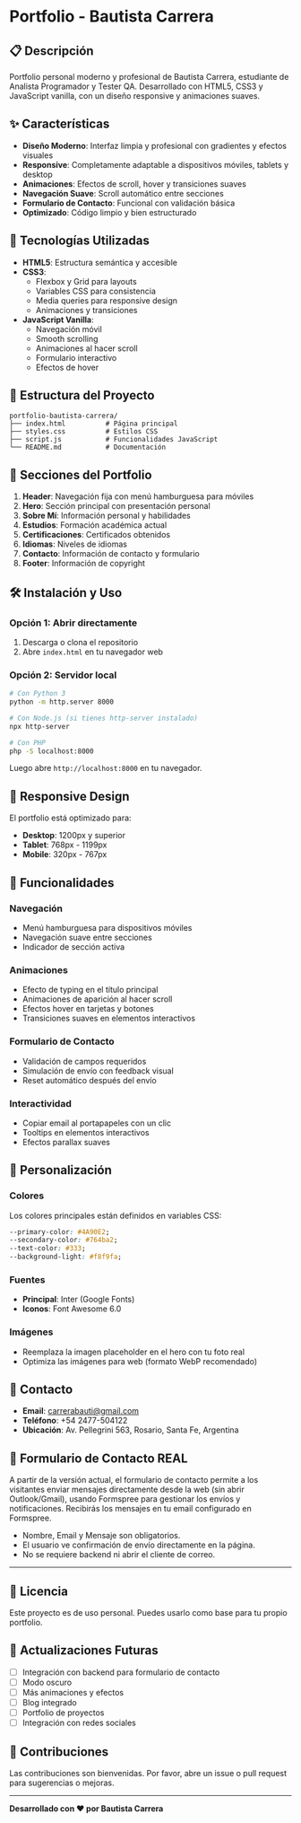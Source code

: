 # Portfolio - Bautista Carrera

## 📋 Descripción

Portfolio personal moderno y profesional de Bautista Carrera, estudiante de Analista Programador y Tester QA. Desarrollado con HTML5, CSS3 y JavaScript vanilla, con un diseño responsive y animaciones suaves.

## ✨ Características

- **Diseño Moderno**: Interfaz limpia y profesional con gradientes y efectos visuales
- **Responsive**: Completamente adaptable a dispositivos móviles, tablets y desktop
- **Animaciones**: Efectos de scroll, hover y transiciones suaves
- **Navegación Suave**: Scroll automático entre secciones
- **Formulario de Contacto**: Funcional con validación básica
- **Optimizado**: Código limpio y bien estructurado

## 🚀 Tecnologías Utilizadas

- **HTML5**: Estructura semántica y accesible
- **CSS3**: 
  - Flexbox y Grid para layouts
  - Variables CSS para consistencia
  - Media queries para responsive design
  - Animaciones y transiciones
- **JavaScript Vanilla**: 
  - Navegación móvil
  - Smooth scrolling
  - Animaciones al hacer scroll
  - Formulario interactivo
  - Efectos de hover

## 📁 Estructura del Proyecto

```
portfolio-bautista-carrera/
├── index.html          # Página principal
├── styles.css          # Estilos CSS
├── script.js           # Funcionalidades JavaScript
└── README.md           # Documentación
```

## 🎨 Secciones del Portfolio

1. **Header**: Navegación fija con menú hamburguesa para móviles
2. **Hero**: Sección principal con presentación personal
3. **Sobre Mí**: Información personal y habilidades
4. **Estudios**: Formación académica actual
5. **Certificaciones**: Certificados obtenidos
6. **Idiomas**: Niveles de idiomas
7. **Contacto**: Información de contacto y formulario
8. **Footer**: Información de copyright

## 🛠️ Instalación y Uso

### Opción 1: Abrir directamente
1. Descarga o clona el repositorio
2. Abre `index.html` en tu navegador web

### Opción 2: Servidor local
```bash
# Con Python 3
python -m http.server 8000

# Con Node.js (si tienes http-server instalado)
npx http-server

# Con PHP
php -S localhost:8000
```

Luego abre `http://localhost:8000` en tu navegador.

## 📱 Responsive Design

El portfolio está optimizado para:
- **Desktop**: 1200px y superior
- **Tablet**: 768px - 1199px
- **Mobile**: 320px - 767px

## 🎯 Funcionalidades

### Navegación
- Menú hamburguesa para dispositivos móviles
- Navegación suave entre secciones
- Indicador de sección activa

### Animaciones
- Efecto de typing en el título principal
- Animaciones de aparición al hacer scroll
- Efectos hover en tarjetas y botones
- Transiciones suaves en elementos interactivos

### Formulario de Contacto
- Validación de campos requeridos
- Simulación de envío con feedback visual
- Reset automático después del envío

### Interactividad
- Copiar email al portapapeles con un clic
- Tooltips en elementos interactivos
- Efectos parallax suaves

## 🎨 Personalización

### Colores
Los colores principales están definidos en variables CSS:
```css
--primary-color: #4A90E2;
--secondary-color: #764ba2;
--text-color: #333;
--background-light: #f8f9fa;
```

### Fuentes
- **Principal**: Inter (Google Fonts)
- **Iconos**: Font Awesome 6.0

### Imágenes
- Reemplaza la imagen placeholder en el hero con tu foto real
- Optimiza las imágenes para web (formato WebP recomendado)

## 📧 Contacto

- **Email**: carrerabauti@gmail.com
- **Teléfono**: +54 2477-504122
- **Ubicación**: Av. Pellegrini 563, Rosario, Santa Fe, Argentina

## 📧 Formulario de Contacto REAL

A partir de la versión actual, el formulario de contacto permite a los visitantes enviar mensajes directamente desde la web (sin abrir Outlook/Gmail), usando Formspree para gestionar los envíos y notificaciones. Recibirás los mensajes en tu email configurado en Formspree.

- Nombre, Email y Mensaje son obligatorios.
- El usuario ve confirmación de envío directamente en la página.
- No se requiere backend ni abrir el cliente de correo.

---

## 📄 Licencia

Este proyecto es de uso personal. Puedes usarlo como base para tu propio portfolio.

## 🔄 Actualizaciones Futuras

- [ ] Integración con backend para formulario de contacto
- [ ] Modo oscuro
- [ ] Más animaciones y efectos
- [ ] Blog integrado
- [ ] Portfolio de proyectos
- [ ] Integración con redes sociales

## 🤝 Contribuciones

Las contribuciones son bienvenidas. Por favor, abre un issue o pull request para sugerencias o mejoras.

---

**Desarrollado con ❤️ por Bautista Carrera**
